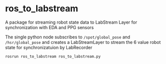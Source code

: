 # ros_to_labstream
A package for streaming robot state data to LabStream Layer for synchronization with EDA and PPG sensors

The single python node subscribes to ```/spot/global_pose``` and ```/hsr/global_pose``` and creates a LabStreamLayer to stream the 6 value robot
state for synchronizatuion by LabRecorder
```
rosrun ros_to_labstream ros_to_labstream.py
```
